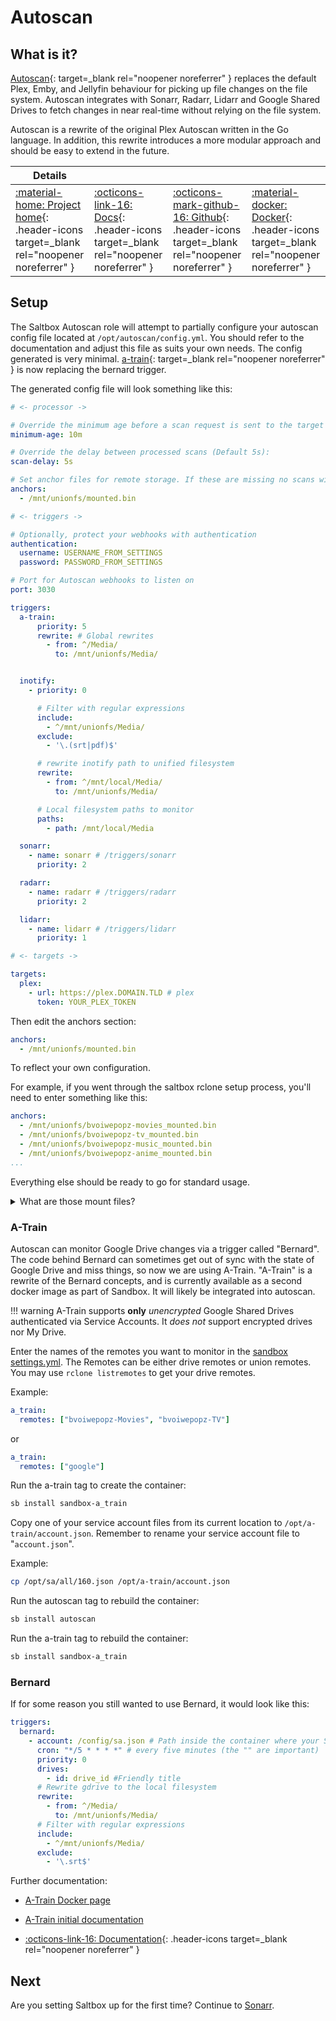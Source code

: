 # Autoscan

## What is it?

[Autoscan](https://github.com/Cloudbox/autoscan){: target=_blank rel="noopener noreferrer" } replaces the default Plex, Emby, and Jellyfin behaviour for picking up file changes on the file system. Autoscan integrates with Sonarr, Radarr, Lidarr and Google Shared Drives to fetch changes in near real-time without relying on the file system.

Autoscan is a rewrite of the original Plex Autoscan written in the Go language. In addition, this rewrite introduces a more modular approach and should be easy to extend in the future.

| Details     |             |             |             |
|-------------|-------------|-------------|-------------|
| [:material-home: Project home](https://github.com/Cloudbox/autoscan){: .header-icons target=_blank rel="noopener noreferrer" } | [:octicons-link-16: Docs](https://github.com/Cloudbox/autoscan){: .header-icons target=_blank rel="noopener noreferrer" } | [:octicons-mark-github-16: Github](https://github.com/Cloudbox/autoscan){: .header-icons target=_blank rel="noopener noreferrer" } | [:material-docker: Docker](https://hub.docker.com/r/cloudb0x/autoscan){: .header-icons target=_blank rel="noopener noreferrer" } |

## Setup

The Saltbox Autoscan role will attempt to partially configure your autoscan config file located at `/opt/autoscan/config.yml`. You should refer to the documentation and adjust this file as suits your own needs. The config generated is very minimal. [a-train](https://github.com/m-rots/a-train/pkgs/container/a-train){: target=_blank rel="noopener noreferrer" } is now replacing the bernard trigger.

The generated config file will look something like this:

```yaml
# <- processor ->

# Override the minimum age before a scan request is sent to the target (Default 10m):
minimum-age: 10m

# Override the delay between processed scans (Default 5s):
scan-delay: 5s

# Set anchor files for remote storage. If these are missing no scans will be sent to the target to avoid files being trashed when a mount fails
anchors:
  - /mnt/unionfs/mounted.bin

# <- triggers ->

# Optionally, protect your webhooks with authentication
authentication:
  username: USERNAME_FROM_SETTINGS
  password: PASSWORD_FROM_SETTINGS

# Port for Autoscan webhooks to listen on
port: 3030

triggers:
  a-train:
      priority: 5
      rewrite: # Global rewrites
        - from: ^/Media/
          to: /mnt/unionfs/Media/


  inotify:
    - priority: 0

      # Filter with regular expressions
      include:
        - ^/mnt/unionfs/Media/
      exclude:
        - '\.(srt|pdf)$'

      # rewrite inotify path to unified filesystem
      rewrite:
        - from: ^/mnt/local/Media/
          to: /mnt/unionfs/Media/

      # Local filesystem paths to monitor
      paths:
        - path: /mnt/local/Media

  sonarr:
    - name: sonarr # /triggers/sonarr
      priority: 2

  radarr:
    - name: radarr # /triggers/radarr
      priority: 2

  lidarr:
    - name: lidarr # /triggers/lidarr
      priority: 1

# <- targets ->

targets:
  plex:
    - url: https://plex.DOMAIN.TLD # plex
      token: YOUR_PLEX_TOKEN
```

Then edit the anchors section:

```yaml
anchors:
  - /mnt/unionfs/mounted.bin
```

To reflect your own configuration.

For example, if you went through the saltbox rclone setup process, you'll need to enter something like this:

```yaml
anchors:
  - /mnt/unionfs/bvoiwepopz-movies_mounted.bin
  - /mnt/unionfs/bvoiwepopz-tv_mounted.bin
  - /mnt/unionfs/bvoiwepopz-music_mounted.bin
  - /mnt/unionfs/bvoiwepopz-anime_mounted.bin
...
```

Everything else should be ready to go for standard usage.

<details>
<summary>What are those mount files?</summary>
<br />
Autoscan uses these to determine if your cloud storage is mounted and visible; if autoscan can't see these files, no scans will be sent to Plex since doing so would empty your library as Plex removed all the files it can no longer see [assuming that "empty trash on scan" is enabled].
<br />
There's nothing special about the contents of these files; autoscan just needs to see that they exist.  Typically they are empty.
<br />
If you went through the saltbox rclone setup, these files got created for you.  
<br />
`ls /mnt/unionfs/*.bin` will give you the list of files you should enter here.
</details>

### A-Train

Autoscan can monitor Google Drive changes via a trigger called "Bernard".  The code behind Bernard can sometimes get out of sync with the state of Google Drive and miss things, so now we are using A-Train.
"A-Train" is a rewrite of the Bernard concepts, and is currently available as a second docker image as part of Sandbox.  It will likely be integrated into autoscan.

!!! warning
    A-Train supports **only** *unencrypted* Google Shared Drives authenticated via Service Accounts.  It *does not* support encrypted drives nor My Drive.

Enter the names of the remotes you want to monitor in the [sandbox settings.yml](https://docs.saltbox.dev/sandbox/settings/). The Remotes can be either drive remotes or union remotes. You may use ```rclone listremotes``` to get your drive remotes.

Example:

```yaml
a_train:
  remotes: ["bvoiwepopz-Movies", "bvoiwepopz-TV"]
```

or

```yaml
a_train:
  remotes: ["google"]
```

Run the a-train tag to create the container:

```bash
sb install sandbox-a_train
```

Copy one of your service account files from its current location to `/opt/a-train/account.json`.  Remember to rename your service account file to "`account.json`".

Example:

```bash
cp /opt/sa/all/160.json /opt/a-train/account.json
```

Run the autoscan tag to rebuild the container:

```bash
sb install autoscan
```

Run the a-train tag to rebuild the container:

```bash
sb install sandbox-a_train
```

### Bernard

If for some reason you still wanted to use Bernard, it would look like this:

```yaml
triggers:
  bernard:
    - account: /config/sa.json # Path inside the container where your SA is located
      cron: "*/5 * * * *" # every five minutes (the "" are important)
      priority: 0
      drives:
        - id: drive_id #Friendly title
      # Rewrite gdrive to the local filesystem
      rewrite:
        - from: ^/Media/
          to: /mnt/unionfs/Media/
      # Filter with regular expressions
      include:
        - ^/mnt/unionfs/Media/
      exclude:
        - '\.srt$'
```

Further documentation:

- [A-Train Docker page](https://github.com/users/m-rots/packages/container/package/a-train)

- [A-Train initial documentation](https://gist.github.com/m-rots/f345fd2cfc44585266b620feb9fbd612)

- [:octicons-link-16: Documentation](https://github.com/Cloudbox/autoscan){: .header-icons target=_blank rel="noopener noreferrer" }

## Next

Are you setting Saltbox up for the first time?  Continue to [Sonarr](../sonarr/).
